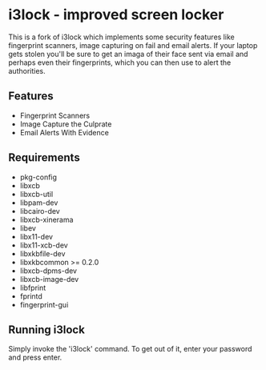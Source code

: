 i3lock - improved screen locker
===============================
This is a fork of i3lock which implements some security features like fingerprint scanners, image capturing on fail and email alerts. If your laptop gets stolen you'll be sure to get an imaga of their face sent via email and perhaps even their fingerprints, which you can then use to alert the authorities.

Features
--------
- Fingerprint Scanners
- Image Capture the Culprate
- Email Alerts With Evidence

Requirements
------------
- pkg-config
- libxcb
- libxcb-util
- libpam-dev
- libcairo-dev
- libxcb-xinerama
- libev
- libx11-dev
- libx11-xcb-dev
- libxkbfile-dev
- libxkbcommon >= 0.2.0
- libxcb-dpms-dev
- libxcb-image-dev
- libfprint
- fprintd
- fingerprint-gui

Running i3lock
-------------
Simply invoke the 'i3lock' command. To get out of it, enter your password and
press enter.
